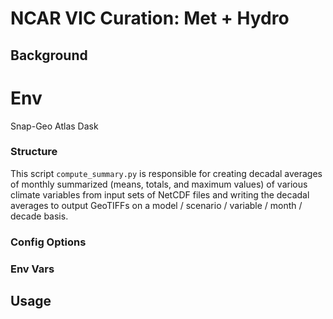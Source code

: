 # NCAR VIC Curation: Met + Hydro

## Background

# Env
Snap-Geo
Atlas
Dask


### Structure

This script `compute_summary.py` is responsible for creating decadal averages of monthly summarized (means, totals, and maximum values) of various climate variables from input sets of NetCDF files and writing the decadal averages to output GeoTIFFs on a model / scenario / variable / month / decade basis.

### Config Options

### Env Vars


## Usage
